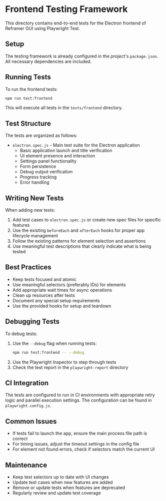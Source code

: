 # Frontend Testing Framework

This directory contains end-to-end tests for the Electron frontend of Reframer GUI using Playwright Test.

## Setup

The testing framework is already configured in the project's `package.json`. All necessary dependencies are included.

## Running Tests

To run the frontend tests:

```bash
npm run test:frontend
```

This will execute all tests in the `tests/frontend` directory.

## Test Structure

The tests are organized as follows:

- `electron.spec.js` - Main test suite for the Electron application
  - Basic application launch and title verification
  - UI element presence and interaction
  - Settings panel functionality
  - Form persistence
  - Debug output verification
  - Progress tracking
  - Error handling

## Writing New Tests

When adding new tests:

1. Add test cases to `electron.spec.js` or create new spec files for specific features
2. Use the existing `beforeEach` and `afterEach` hooks for proper app lifecycle management
3. Follow the existing patterns for element selection and assertions
4. Use meaningful test descriptions that clearly indicate what is being tested

## Best Practices

- Keep tests focused and atomic
- Use meaningful selectors (preferably IDs) for elements
- Add appropriate wait times for async operations
- Clean up resources after tests
- Document any special setup requirements
- Use the provided hooks for setup and teardown

## Debugging Tests

To debug tests:

1. Use the `--debug` flag when running tests:
   ```bash
   npm run test:frontend -- --debug
   ```
2. Use the Playwright Inspector to step through tests
3. Check the test report in the `playwright-report` directory

## CI Integration

The tests are configured to run in CI environments with appropriate retry logic and parallel execution settings. The configuration can be found in `playwright.config.js`.

## Common Issues

- If tests fail to launch the app, ensure the main process file path is correct
- For timing issues, adjust the timeout settings in the config file
- For element not found errors, check if selectors match the current UI

## Maintenance

- Keep test selectors up to date with UI changes
- Update test cases when new features are added
- Remove or update tests when features are deprecated
- Regularly review and update test coverage 